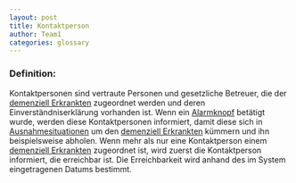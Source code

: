 ```yaml
---
layout: post
title: Kontaktperson
author: Team1
categories: glossary
---
```


### Definition:

Kontaktpersonen sind vertraute Personen und gesetzliche Betreuer, die der [demenziell Erkrankten](https://fae.archi-lab.io/glossary/2019/11/15/Glossary-dementiell-Erkrankter.html) zugeordnet werden und deren Einverständniserklärung vorhanden ist. Wenn ein [Alarmknopf](https://fae.archi-lab.io/glossary/2019/11/15/Glossary-Alarmknopf.html) betätigt wurde, werden diese Kontaktpersonen informiert, damit diese sich in [Ausnahmesituationen](https://fae.archi-lab.io/glossary/2019/11/04/Glossary-Ausnahmesituation.html) um den [demenziell Erkrankten](https://fae.archi-lab.io/glossary/2019/11/15/Glossary-dementiell-Erkrankter.html) kümmern und ihn beispielsweise abholen. 
Wenn mehr als nur eine Kontaktperson einem [demenziell Erkrankten](https://fae.archi-lab.io/glossary/2019/11/15/Glossary-dementiell-Erkrankter.html) zugeordnet ist, wird zuerst die Kontaktperson informiert, die erreichbar ist. Die Erreichbarkeit wird anhand des im System eingetragenen Datums bestimmt. 
